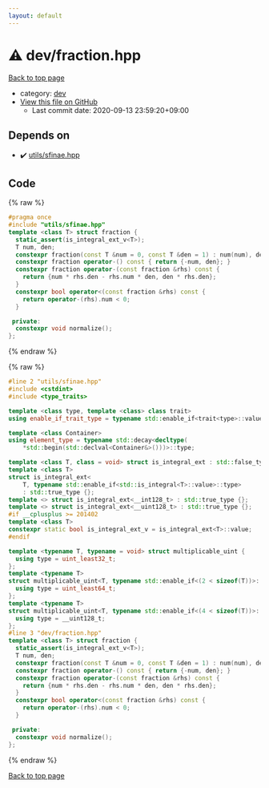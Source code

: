 ```yaml
---
layout: default
---
```


<!-- mathjax config similar to math.stackexchange -->
<script type="text/javascript" async
  src="https://cdnjs.cloudflare.com/ajax/libs/mathjax/2.7.5/MathJax.js?config=TeX-MML-AM_CHTML">
</script>
<script type="text/x-mathjax-config">
  MathJax.Hub.Config({
    TeX: { equationNumbers: { autoNumber: "AMS" }},
    tex2jax: {
      inlineMath: [ ['$','$'] ],
      processEscapes: true
    },
    "HTML-CSS": { matchFontHeight: false },
    displayAlign: "left",
    displayIndent: "2em"
  });
</script>

<script type="text/javascript" src="https://cdnjs.cloudflare.com/ajax/libs/jquery/3.4.1/jquery.min.js"></script>
<script src="https://cdn.jsdelivr.net/npm/jquery-balloon-js@1.1.2/jquery.balloon.min.js" integrity="sha256-ZEYs9VrgAeNuPvs15E39OsyOJaIkXEEt10fzxJ20+2I=" crossorigin="anonymous"></script>
<script type="text/javascript" src="../../assets/js/copy-button.js"></script>
<link rel="stylesheet" href="../../assets/css/copy-button.css" />


# :warning: dev/fraction.hpp

<a href="../../index.html">Back to top page</a>

* category: <a href="../../index.html#e77989ed21758e78331b20e477fc5582">dev</a>
* <a href="{{ site.github.repository_url }}/blob/master/dev/fraction.hpp">View this file on GitHub</a>
    - Last commit date: 2020-09-13 23:59:20+09:00




## Depends on

* :heavy_check_mark: <a href="../utils/sfinae.hpp.html">utils/sfinae.hpp</a>


## Code

<a id="unbundled"></a>
{% raw %}
```cpp
#pragma once
#include "utils/sfinae.hpp"
template <class T> struct fraction {
  static_assert(is_integral_ext_v<T>);
  T num, den;
  constexpr fraction(const T &num = 0, const T &den = 1) : num(num), den(den) {}
  constexpr fraction operator-() const { return {-num, den}; }
  constexpr fraction operator-(const fraction &rhs) const {
    return {num * rhs.den - rhs.num * den, den * rhs.den};
  }
  constexpr bool operator<(const fraction &rhs) const {
    return operator-(rhs).num < 0;
  }

 private:
  constexpr void normalize();
};

```
{% endraw %}

<a id="bundled"></a>
{% raw %}
```cpp
#line 2 "utils/sfinae.hpp"
#include <cstdint>
#include <type_traits>

template <class type, template <class> class trait>
using enable_if_trait_type = typename std::enable_if<trait<type>::value>::type;

template <class Container>
using element_type = typename std::decay<decltype(
    *std::begin(std::declval<Container&>()))>::type;

template <class T, class = void> struct is_integral_ext : std::false_type {};
template <class T>
struct is_integral_ext<
    T, typename std::enable_if<std::is_integral<T>::value>::type>
    : std::true_type {};
template <> struct is_integral_ext<__int128_t> : std::true_type {};
template <> struct is_integral_ext<__uint128_t> : std::true_type {};
#if __cplusplus >= 201402
template <class T>
constexpr static bool is_integral_ext_v = is_integral_ext<T>::value;
#endif

template <typename T, typename = void> struct multiplicable_uint {
  using type = uint_least32_t;
};
template <typename T>
struct multiplicable_uint<T, typename std::enable_if<(2 < sizeof(T))>::type> {
  using type = uint_least64_t;
};
template <typename T>
struct multiplicable_uint<T, typename std::enable_if<(4 < sizeof(T))>::type> {
  using type = __uint128_t;
};
#line 3 "dev/fraction.hpp"
template <class T> struct fraction {
  static_assert(is_integral_ext_v<T>);
  T num, den;
  constexpr fraction(const T &num = 0, const T &den = 1) : num(num), den(den) {}
  constexpr fraction operator-() const { return {-num, den}; }
  constexpr fraction operator-(const fraction &rhs) const {
    return {num * rhs.den - rhs.num * den, den * rhs.den};
  }
  constexpr bool operator<(const fraction &rhs) const {
    return operator-(rhs).num < 0;
  }

 private:
  constexpr void normalize();
};

```
{% endraw %}

<a href="../../index.html">Back to top page</a>

